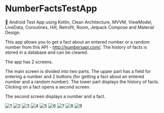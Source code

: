# NumberFactsTestApp
🔢 Android Test App using Kotlin, Clean Architecture, MVVM, ViewModel, LiveData, Coroutines, Hilt, Retrofit, Room, Jetpack Compose and Material Design. 

This app allows you to get a fact about an entered number or a random number from this API - http://numbersapi.com/. The history of facts is stored in a database and can be cleared.

The app has 2 screens.

The main screen is divided into two parts. The upper part has a field for entering a number and 2 buttons (for getting a fact about an entered number and a random number). 
The lower part displays the history of facts. Clicking on a fact opens a second screen.

The second screen displays a number and a fact.

![1](https://github.com/veselovvv/NumberFactsTestApp/assets/76612421/5a3df019-3365-4209-a7a3-decfab5035a2)
![2](https://github.com/veselovvv/NumberFactsTestApp/assets/76612421/c09e20fe-7c05-4de1-8e48-e7d326840b99)
![3](https://github.com/veselovvv/NumberFactsTestApp/assets/76612421/f6f0c65b-b070-41fc-9d7f-5dd2b81d83ee)
![4](https://github.com/veselovvv/NumberFactsTestApp/assets/76612421/4674c572-c836-443e-b4cd-57837f3d1ec6)
![5](https://github.com/veselovvv/NumberFactsTestApp/assets/76612421/fa876ca8-8185-48f4-a5a0-e113b54a3d1b)
![6](https://github.com/veselovvv/NumberFactsTestApp/assets/76612421/cfa2a8e0-784f-4dcd-b9e5-f0369a3c41aa)
![7](https://github.com/veselovvv/NumberFactsTestApp/assets/76612421/7d8e5b6c-7e7d-4ce4-8eab-43bdc66bd1a3)
![8](https://github.com/veselovvv/NumberFactsTestApp/assets/76612421/3dca43a4-66cf-47b2-aa84-c1b0e6b49bba)
![9](https://github.com/veselovvv/NumberFactsTestApp/assets/76612421/0b4cdc0a-5ffc-4629-9c6d-b7da472e0967)

